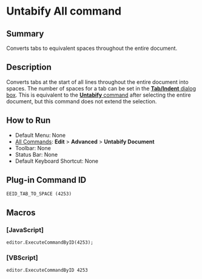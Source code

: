 # Untabify All command

## Summary

Converts tabs to equivalent spaces throughout the entire document.

## Description

Converts tabs at the start of all lines throughout the entire document into
spaces. The number of spaces for a
tab can be set in the [**Tab/Indent** dialog box](../../dlg/properties/general/indent/index). This is equivalent to the
[**Untabify** command](../convert/untabify) after selecting the
entire document, but this command does not extend the selection.

## How to Run

- Default Menu: None
- [All Commands](../tools/all_commands): **Edit** \> **Advanced** \> **Untabify Document**
- Toolbar: None
- Status Bar: None
- Default Keyboard Shortcut: None

## Plug-in Command ID

```
EEID_TAB_TO_SPACE (4253)```

## Macros

### \[JavaScript\]

```
editor.ExecuteCommandByID(4253);
```

### \[VBScript\]

```
editor.ExecuteCommandByID 4253
```
